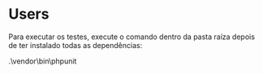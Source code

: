 # Users

Para executar os testes, execute o comando dentro da pasta raíza depois de ter instalado todas as dependências:

.\vendor\bin\phpunit
